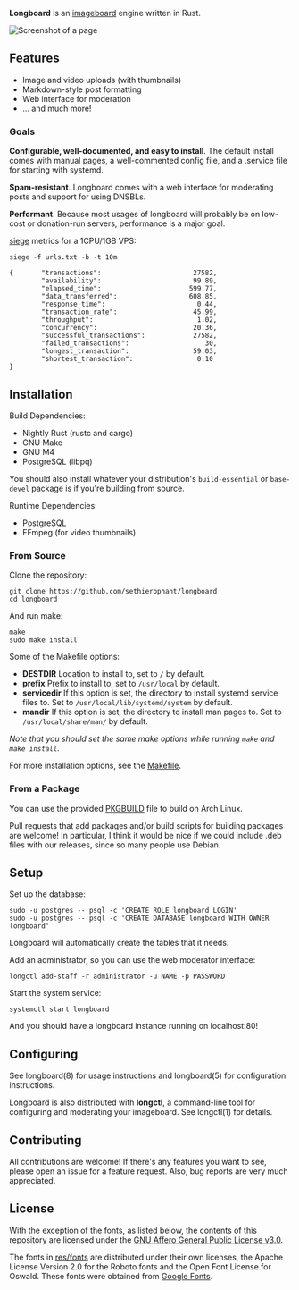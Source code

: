 **Longboard** is an [imageboard][1] engine written in Rust.

![Screenshot of a page](/../screenshots/screenshot.png?raw=True)

## Features

- Image and video uploads (with thumbnails)
- Markdown-style post formatting
- Web interface for moderation
- ... and much more!

### Goals

**Configurable, well-documented, and easy to install**. The default install
comes with manual pages, a well-commented config file, and a .service file for
starting with systemd.

**Spam-resistant**. Longboard comes with a web interface for moderating posts
and support for using DNSBLs.

**Performant**. Because most usages of longboard will probably be on low-cost
or donation-run servers, performance is a major goal.

[siege][3] metrics for a 1CPU/1GB VPS:

    siege -f urls.txt -b -t 10m

    {       "transactions":                       27582,
            "availability":                       99.89,
            "elapsed_time":                      599.77,
            "data_transferred":                  608.85,
            "response_time":                       0.44,
            "transaction_rate":                   45.99,
            "throughput":                          1.02,
            "concurrency":                        20.36,
            "successful_transactions":            27582,
            "failed_transactions":                   30,
            "longest_transaction":                59.03,
            "shortest_transaction":                0.10
    }

## Installation

Build Dependencies:

- Nightly Rust (rustc and cargo)
- GNU Make
- GNU M4
- PostgreSQL (libpq)

You should also install whatever your distribution's `build-essential` or
`base-devel` package is if you're building from source.

Runtime Dependencies:

- PostgreSQL
- FFmpeg (for video thumbnails)

### From Source

Clone the repository:

    git clone https://github.com/sethierophant/longboard
    cd longboard

And run make:

    make
    sudo make install

Some of the Makefile options:

- **DESTDIR** Location to install to, set to `/` by default.
- **prefix** Prefix to install to, set to `/usr/local` by default.
- **servicedir** If this option is set, the directory to install systemd
  service files to. Set to `/usr/local/lib/systemd/system` by default.
- **mandir** If this option is set, the directory to install man pages to. Set
  to `/usr/local/share/man/` by default.

*Note that you should set the same make options while running `make` and `make
install`.*

For more installation options, see the [Makefile](/Makefile).

### From a Package

You can use the provided [PKGBUILD](/contrib/PKGBUILD) file to build on Arch
Linux.

Pull requests that add packages and/or build scripts for building packages are
welcome! In particular, I think it would be nice if we could include .deb files
with our releases, since so many people use Debian.

## Setup

Set up the database:

    sudo -u postgres -- psql -c 'CREATE ROLE longboard LOGIN'
    sudo -u postgres -- psql -c 'CREATE DATABASE longboard WITH OWNER longboard'

Longboard will automatically create the tables that it needs.

Add an administrator, so you can use the web moderator interface:

    longctl add-staff -r administrator -u NAME -p PASSWORD

Start the system service:

    systemctl start longboard

And you should have a longboard instance running on localhost:80!

## Configuring

See longboard(8) for usage instructions and longboard(5) for configuration
instructions.

Longboard is also distributed with **longctl**, a command-line tool for
configuring and moderating your imageboard. See longctl(1) for details.

## Contributing

All contributions are welcome! If there's any features you want to see, please
open an issue for a feature request. Also, bug reports are very much
appreciated.

## License

With the exception of the fonts, as listed below, the contents of this
repository are licensed under the [GNU Affero General Public License v3.0][2].

The fonts in [res/fonts](/res/fonts) are distributed under their own licenses,
the Apache License Version 2.0 for the Roboto fonts and the Open Font License
for Oswald. These fonts were obtained from [Google Fonts][4].

[1]: https://en.wikipedia.org/wiki/Imageboard
[2]: https://www.gnu.org/licenses/agpl-3.0.en.html
[3]: https://www.joedog.org/siege-home/
[4]: https://fonts.google.com
